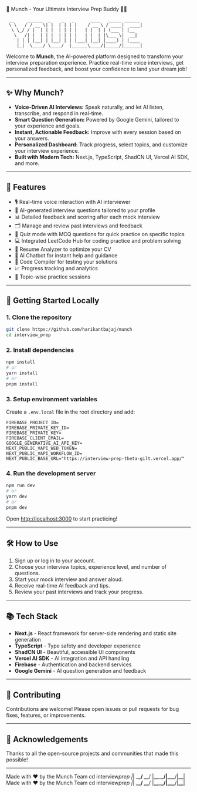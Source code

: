 🚀 Munch - Your Ultimate Interview Prep Buddy 🎤🤖

```
 __     ______  _    _   _      ____   _____ ______
 \ \   / / __ \| |  | | | |    / __ \ / ____|  ____|
  \ \_/ / |  | | |  | | | |   | |  | | (___ | |__
   \   /| |  | | |  | | | |   | |  | |\___ \|  __|
    | | | |__| | |__| | | |___| |__| |____) | |____
    |_|  \____/ \____/  |______\____/|_____/|______|

```

Welcome to **Munch**, the AI-powered platform designed to transform your interview preparation experience. Practice real-time voice interviews, get personalized feedback, and boost your confidence to land your dream job!

---

## ✨ Why Munch?

- **Voice-Driven AI Interviews:** Speak naturally, and let AI listen, transcribe, and respond in real-time.
- **Smart Question Generation:** Powered by Google Gemini, tailored to your experience and goals.
- **Instant, Actionable Feedback:** Improve with every session based on your answers.
- **Personalized Dashboard:** Track progress, select topics, and customize your interview experience.
- **Built with Modern Tech:** Next.js, TypeScript, ShadCN UI, Vercel AI SDK, and more.

---

## 🎯 Features

- 🎙️ Real-time voice interaction with AI interviewer
- 🧠 AI-generated interview questions tailored to your profile
- 📊 Detailed feedback and scoring after each mock interview
- 🗂️ Manage and review past interviews and feedback
- 📝 Quiz mode with MCQ questions for quick practice on specific topics
- 💻 Integrated LeetCode Hub for coding practice and problem solving
- 📄 Resume Analyzer to optimize your CV
- 🤖 AI Chatbot for instant help and guidance
- 🔧 Code Compiler for testing your solutions
- 📈 Progress tracking and analytics
- 🎯 Topic-wise practice sessions

---

## 🚀 Getting Started Locally

### 1. Clone the repository

```bash
git clone https://github.com/harikantbajaj/munch
cd interview_prep
```

### 2. Install dependencies

```bash
npm install
# or
yarn install
# or
pnpm install
```

### 3. Setup environment variables

Create a `.env.local` file in the root directory and add:

```
FIREBASE_PROJECT_ID=
FIREBASE_PRIVATE_KEY_ID=
FIREBASE_PRIVATE_KEY=
FIREBASE_CLIENT_EMAIL=
GOOGLE_GENERATIVE_AI_API_KEY=
NEXT_PUBLIC_VAPI_WEB_TOKEN=
NEXT_PUBLIC_VAPI_WORKFLOW_ID=
NEXT_PUBLIC_BASE_URL="https://interview-prep-theta-gilt.vercel.app/"
```

### 4. Run the development server

```bash
npm run dev
# or
yarn dev
# or
pnpm dev
```

Open [http://localhost:3000](http://localhost:3000) to start practicing!

---



## 🛠️ How to Use

1. Sign up or log in to your account.
2. Choose your interview topics, experience level, and number of questions.
3. Start your mock interview and answer aloud.
4. Receive real-time AI feedback and tips.
5. Review your past interviews and track your progress.

---

## 📚 Tech Stack

- **Next.js** - React framework for server-side rendering and static site generation
- **TypeScript** - Type safety and developer experience
- **ShadCN UI** - Beautiful, accessible UI components
- **Vercel AI SDK** - AI integration and API handling
- **Firebase** - Authentication and backend services
- **Google Gemini** - AI question generation and feedback

---

## 🤝 Contributing

Contributions are welcome! Please open issues or pull requests for bug fixes, features, or improvements.

---


## 🙏 Acknowledgements

Thanks to all the open-source projects and communities that made this possible!

---

Made with ❤️ by the Munch Team
cd interview*prep
|*| \_**\_/ \_\_**/ |**\_\_**\_**\_/|\_\_\_**/|**\_\_**|
Made with ❤️ by the Munch Team
cd interview*prep
|*| \_**\_/ \_\_**/ |**\_\_**\_**\_/|\_\_\_**/|**\_\_**|
